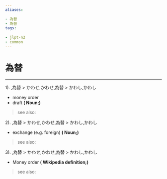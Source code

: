 ```yaml
---
aliases:
    
- 為替
- 為替
tags:
    
- jlpt-n2
- common
---
```


# 為替
---
1).
,為替 > かわせ,かわせ,為替 > かわし,かわし

- money order
- draft
**( Noun;)**
> see also: 
            
2).
,為替 > かわせ,かわせ,為替 > かわし,かわし

- exchange (e.g. foreign)
**( Noun;)**
> see also: 
            
3).
,為替 > かわせ,かわせ,為替 > かわし,かわし

- Money order
**( Wikipedia definition;)**
> see also: 
            